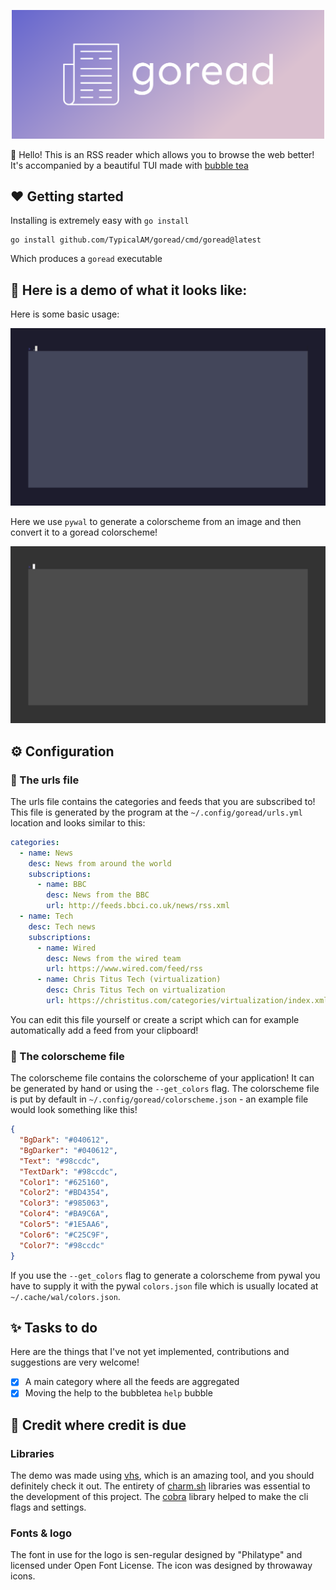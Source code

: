 <p align="center">
    <img width="500" src="assets/cover.png" />
</p>

👋 Hello! This is an RSS reader which allows you to browse the web better! It's accompanied by a beautiful TUI made
with [bubble tea](https://github.com/charmbracelet/bubbletea)

## ❤️ Getting started

Installing is extremely easy with `go install`

```
go install github.com/TypicalAM/goread/cmd/goread@latest
```

Which produces a `goread` executable

## 📸 Here is a demo of what it looks like:

Here is some basic usage:

<p align="center">
    <img width="700" src="assets/example1.gif" />
</p>

Here we use `pywal` to generate a colorscheme from an image and then convert it to a goread colorscheme!

<p align="center">
    <img width="700" src="assets/example2.gif" />
</p>

## ⚙️ Configuration

### 📝 The urls file

The urls file contains the categories and feeds that you are subscribed to! This file is generated by the program at
the `~/.config/goread/urls.yml` location and looks similar to this:

```yaml
categories:
  - name: News
    desc: News from around the world
    subscriptions:
      - name: BBC
        desc: News from the BBC
        url: http://feeds.bbci.co.uk/news/rss.xml
  - name: Tech
    desc: Tech news
    subscriptions:
      - name: Wired
        desc: News from the wired team
        url: https://www.wired.com/feed/rss
      - name: Chris Titus Tech (virtualization)
        desc: Chris Titus Tech on virtualization
        url: https://christitus.com/categories/virtualization/index.xml
```

You can edit this file yourself or create a script which can for example automatically add a feed from your clipboard!

### 🌃 The colorscheme file

The colorscheme file contains the colorscheme of your application! It can be generated by hand or using
the `--get_colors` flag. The colorscheme file is put by default in `~/.config/goread/colorscheme.json` - an example file
would look something like this!

```json
{
  "BgDark": "#040612",
  "BgDarker": "#040612",
  "Text": "#98ccdc",
  "TextDark": "#98ccdc",
  "Color1": "#625160",
  "Color2": "#BD4354",
  "Color3": "#985063",
  "Color4": "#BA9C6A",
  "Color5": "#1E5AA6",
  "Color6": "#C25C9F",
  "Color7": "#98ccdc"
}
```

If you use the `--get_colors` flag to generate a colorscheme from pywal you have to supply it with the
pywal `colors.json` file which is usually located at `~/.cache/wal/colors.json`.

## ✨ Tasks to do

Here are the things that I've not yet implemented, contributions and suggestions are very welcome!

- [X] A main category where all the feeds are aggregated
- [X] Moving the help to the bubbletea `help` bubble

## 💁 Credit where credit is due

### Libraries

The demo was made using [vhs](https://github.com/charmbracelet/vhs/), which is an amazing tool, and you should
definitely check it out. The entirety of [charm.sh](https://charm.sh) libraries was essential to the development of this
project. The [cobra](https://github.com/spf13/cobra/) library helped to make the cli flags and settings.

### Fonts & logo

The font in use for the logo is sen-regular designed by "Philatype" and licensed under Open Font License. The icon was
designed by throwaway icons.

